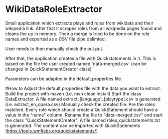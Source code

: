 # WikiDataRoleExtractor
Small application which extracts plays and roles from wikidata and their wikipedia link.
After that  it scrapes roles from all wikipedia pages found and cleans the up in memory.
Then a merge is tried to be done on the role names and exported as a CSV file pipe delimted.

User needs to then manually check the out put.

After that, the application creates a file with Quickstatements in it. This is based on the file the user created named 'data-merged.csv' (can be changed in QuickStatementCreator class)


Parameters can be adapted in the default.properties file.

#How to
Adjust the default.properties file with the data you want to extract.
Build the project with maven (i.e. mvn clean install)
Start the class DataExtractor. A file named extract_[language]_[playtype].csv is generated (i.e. extract_en_opera.csv)
Manually check the created file. Are the roles matched. Every role which should create a QuickStatement should have a value in the "name" column.
Rename the file to "data-merged.csv" and start the class "QuickStatementCreator". A file named roles_quickstatements.txt is generated. The content can be imported with QuickStatements (https://tools.wmflabs.org/quickstatements/)
